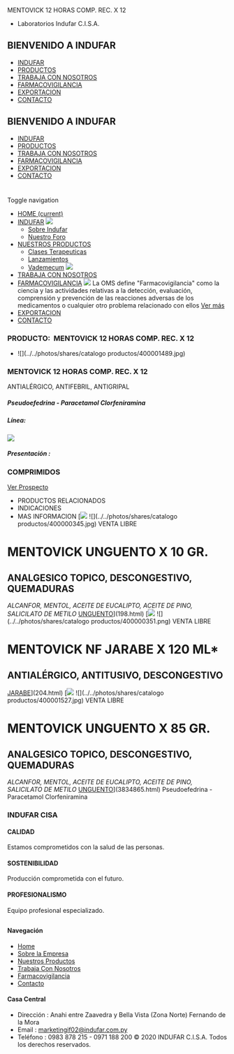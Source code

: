 MENTOVICK 12 HORAS COMP. REC. X 12
- Laboratorios Indufar C.I.S.A.
## BIENVENIDO A INDUFAR
* [INDUFAR](3834887.html#)
* [PRODUCTOS](3834887.html#)
* [TRABAJA CON NOSOTROS](3834887.html#)
* [FARMACOVIGILANCIA](3834887.html#)
* [EXPORTACION](3834887.html#)
* [CONTACTO](3834887.html#)
## BIENVENIDO A INDUFAR
* [INDUFAR](../../index.html)
* [PRODUCTOS](../../productos.html)
* [TRABAJA CON NOSOTROS](../../trabaja_con_nosotros.html)
* [FARMACOVIGILANCIA](../../farmacovigilancia.html)
* [EXPORTACION](../../exportacion.html)
* [CONTACTO](../../contacto.html)
# 
Toggle navigation
* [HOME (current)](../../index.html)
* [INDUFAR](3834887.html#) 
  [![ ](../../photos/shares/Sistema/Menu/indufar_menul.jpg)](../../institucional.html)
  - [Sobre Indufar](../../institucional.html)
  - [Nuestro Foro](../../blog.html)
* [NUESTROS PRODUCTOS](3834887.html#) 
  - [Clases Terapeuticas](../clases_terapeuticas.html)
  - [Lanzamientos](../lanzamientos.html)
  - [Vademecum](../../productos.html)
  [![ ](../../photos/shares/Sistema/Menu/productos.png)](../../productos.html)
* [TRABAJA CON NOSOTROS](../../trabaja_con_nosotros.html)
* [FARMACOVIGILANCIA](3834887.html#) 
  [![ ](../../photos/shares/Sistema/Menu/TUBOS.png)](../../farmacovigilancia.html)
  La OMS define "Farmacovigilancia" como la ciencia y las actividades relativas a la detección, evaluación, comprensión y prevención de las reacciones adversas de los medicamentos o cualquier otro problema relacionado con ellos
  [Ver más](../../farmacovigilancia.html)
* [EXPORTACION](../../exportacion.html)
* [CONTACTO](../../contacto.html)
### PRODUCTO:  MENTOVICK 12 HORAS COMP. REC. X 12
* ![](../../photos/shares/catalogo productos/400001489.jpg)
### **MENTOVICK 12 HORAS COMP. REC. X 12**
ANTIALÉRGICO, ANTIFEBRIL, ANTIGRIPAL
##### **Pseudoefedrina - Paracetamol Clorfeniramina**
##### **Línea:**
[![](../../photos/shares/Laboratorios/lab_indufar.png)](../linea/1.html)
##### **Presentación :**
### COMPRIMIDOS
[Ver Prospecto](../../files/shares/prospectos/400001489.pdf)
* PRODUCTOS RELACIONADOS
* INDICACIONES
* MAS INFORMACION
[![](../../photos/shares/Laboratorios/lab_indufar.png)
![](../../photos/shares/catalogo productos/400000345.jpg)
VENTA LIBRE
# MENTOVICK UNGUENTO X 10 GR.
## ANALGESICO TOPICO, DESCONGESTIVO, QUEMADURAS
*ALCANFOR, MENTOL, ACEITE DE EUCALIPTO, ACEITE DE PINO, SALICILATO DE METILO*
[UNGUENTO](3834887.html#)](198.html)
[![](../../photos/shares/Laboratorios/lab_indufar.png)
![](../../photos/shares/catalogo productos/400000351.png)
VENTA LIBRE
# MENTOVICK NF JARABE X 120 ML\*
## ANTIALÉRGICO, ANTITUSIVO, DESCONGESTIVO
[JARABE](3834887.html#)](204.html)
[![](../../photos/shares/Laboratorios/lab_indufar.png)
![](../../photos/shares/catalogo productos/400001527.jpg)
VENTA LIBRE
# MENTOVICK UNGUENTO X 85 GR.
## ANALGESICO TOPICO, DESCONGESTIVO, QUEMADURAS
*ALCANFOR, MENTOL, ACEITE DE EUCALIPTO, ACEITE DE PINO, SALICILATO DE METILO*
[UNGUENTO](3834887.html#)](3834865.html)
Pseudoefedrina - Paracetamol
Clorfeniramina
### INDUFAR CISA
#### CALIDAD
Estamos comprometidos con la salud de las personas.
#### SOSTENIBILIDAD
Producción comprometida con el futuro.
#### PROFESIONALISMO
Equipo profesional especializado.
## 
#### Navegación
* [Home](../../index.html)
* [Sobre la Empresa](../../institucional.html)
* [Nuestros Productos](../../productos.html)
* [Trabaja Con Nosotros](../../trabaja_con_nosotros.html)
* [Farmacovigilancia](../../farmacovigilancia.html)
* [Contacto](../../contacto.html)
#### Casa Central
* Dirección : Anahi entre Zaavedra y Bella Vista (Zona Norte) Fernando de la Mora
* Email : [marketingif02@indufar.com.py](mailto:marketingif02@indufar.com.py)
* Teléfono : 0983 878 215 - 0971 188 200
© 2020 INDUFAR C.I.S.A. Todos los derechos reservados.